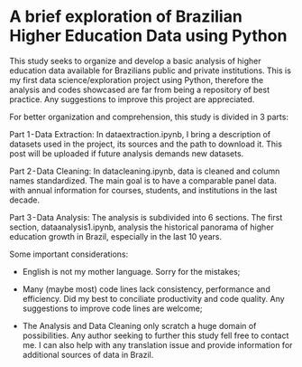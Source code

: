 # A brief exploration of Brazilian Higher Education Data using Python
This study seeks to organize and develop a basic analysis of higher education data available for Brazilians public and private institutions. This is my first data science/exploration project using Python, therefore the analysis and codes showcased are far from being a repository of best practice. Any suggestions to improve this project are appreciated.

For better organization and comprehension, this study is divided in 3 parts:

Part 1 - Data Extraction: In dataextraction.ipynb, I bring a description of datasets used in the project, its sources and the path to download it. This post will be uploaded if future analysis demands new datasets.

Part 2 - Data Cleaning: In datacleaning.ipynb, data is cleaned and column names standardized. The main goal is to have a comparable panel data. with annual information for courses, students, and institutions in the last decade.

Part 3 - Data Analysis: The analysis is subdivided into 6 sections. The first section, dataanalysis1.ipynb, analysis the historical panorama of higher education growth in Brazil, especially in the last 10 years. 

Some important considerations:

- English is not my mother language. Sorry for the mistakes;

- Many (maybe most) code lines lack consistency, performance and efficiency. Did my best to conciliate productivity and code quality. Any suggestions to improve code lines are welcome;

- The Analysis and Data Cleaning only scratch a huge domain of possibilities.  Any author seeking to further this study fell free to contact me. I can also help with any translation issue and provide information for additional sources of data in Brazil.
